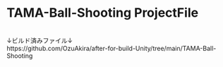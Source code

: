 # TAMA-Ball-Shooting ProjectFile
<br>
↓ビルド済みファイル↓<br>
https://github.com/OzuAkira/after-for-build-Unity/tree/main/TAMA-Ball-Shooting
